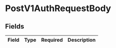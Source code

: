 # PostV1AuthRequestBody


## Fields

| Field       | Type        | Required    | Description |
| ----------- | ----------- | ----------- | ----------- |